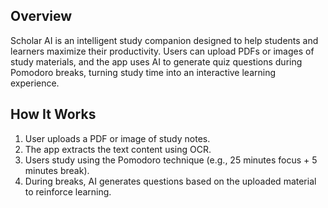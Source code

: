 ##  Overview
Scholar AI is an intelligent study companion designed to help students and learners maximize their productivity. Users can upload PDFs or images of study materials, and the app uses AI to generate quiz questions during Pomodoro breaks, turning study time into an interactive learning experience.

## How It Works
1. User uploads a PDF or image of study notes.
2. The app extracts the text content using OCR.
3. Users study using the Pomodoro technique (e.g., 25 minutes focus + 5 minutes break).
4. During breaks, AI generates questions based on the uploaded material to reinforce learning.
